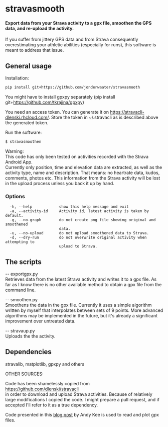# stravasmooth

#### Export data from your Strava activity to a gpx file, smoothen the GPS data, and re-upload the activity.

If you suffer from jittery GPS data and from Strava consequently overestimating your athletic abilities (especially for runs), this software is meant to address that issue.

## General usage
Installation:
````bash
pip install git+https://github.com/jonderwaater/stravasmooth  
````
You might have to install gpxpy separately (pip install git+https://github.com/tkrajina/gpxpy)

You need an access token. You can generate it on https://stravacli-dlenski.rhcloud.com/. Store the token in ~/.stravacli as is described above the generated token.

Run the software:
````bash
$ stravasmoothen
````
Warning:  
This code has only been tested on activities recorded with the Strava Android App.  
Currently only position, time and elevation data are extracted, as well as the activity type, name and description.
That means: no heartrate data, kudos, comments, photos etc. This information from the Strava activity will be lost in the upload process unless you back it up by hand.

### Options
```
  -h, --help            show this help message and exit
  -a, --activity-id     Activity id, latest activity is taken by default.
  -g, --no-graph        do not create png file showing original and smoothened
                        data.
  -u, --no-upload       do not upload smoothened data to Strava.
  -d, --dry-run         do not overwrite original activity when attempting to
                        upload to Strava.

```

## The scripts

-- exportgpx.py  
Retrieves data from the latest Strava activity and writes it to a gpx file. As far as I know there is no other available method  to obtain a gpx file from the command line.  

-- smoothen.py  
Smoothens the data in the gpx file. Currently it uses a simple algorithm written by myself that interpolates between sets of 9 points. More advanced algorithms may be implemented in the future, but it's already a significant improvement over untreated data.

-- stravaup.py  
Uploads the the activity.  


## Dependencies
stravalib, matplotlib, gpxpy and others


OTHER SOURCES:  

Code has been shamelessly copied from  
https://github.com/dlenski/stravacli  
in order to download and upload Strava activities. Because of relatively large modifications I copied the code. I might prepare a pull request, and if accepted I'll refer to it as a true dependency.

Code presented in this [blog post](http://andykee.com/visualizing-strava-tracks-with-python.html) by Andy Kee is used to read and plot gpx files.



